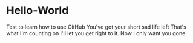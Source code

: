 # Hello-World
Test to learn how to use GitHub
You've got your short sad life left
That's what I'm counting on
I'll let you get right to it.
Now I only want you gone.
